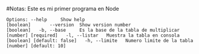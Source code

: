 #Notas:
Este es mi primer programa en Node

``
Options:
      --help     Show help                                       [boolean]      
      --version  Show version number                             [boolean]  
      -b, --base     Es la base de la tabla de multiplicar       [number] [required]  
      -l, --listar   Muestra la tabla en consola                 [boolean] [default: false]  
      -h, --limite   Numero limite de la tabla                   [number] [default: 10]
``